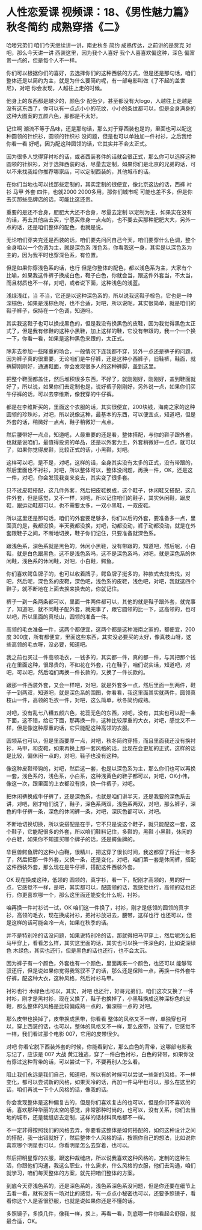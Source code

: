 # 人性恋爱课 视频课：18、《男性魅力篇》秋冬简约 成熟穿搭《二》

哈喽兄弟们 咱们今天继续讲一讲，南史秋冬 简约 成熟传达，之前讲的是贾克 对吧，那么今天讲一讲 西装这里，因为我个人喜好 我个人喜喜欢偏这种，深色 偏富贵一点的，但是每个人不一样。

你们可以根据你们的喜好，去选择你们的这种西装的方式，但是还是那句话，咱们整体还是以简约为主，就是为什么要简约呢，有一部电影叫做《了不起的盖世尼》，对吧 你会发现，人越往上走的时候。

他身上的东西都是越少的，颜色少 配色少，甚至都没有大logo，人越往上走越是没有这东西了，你可以有一点点小小的花纹，小小的条纹都可以，但是全身满身的这种大图案的五颜六色，那都是不太好。

记住啊 潮流不等于品味，还是那句话，那么对于穿西装也是的，里面也可以配这种圆领的针织衫，圆领的针织衫 没问题，但是也可以单独加一件衬衫，之后我给你看一看 好吧，因为配这种圆领的话，它其实并不会太正式。

因为很多人觉得穿衬衫的话，或者西装套件的话就会很正式，那么你可以选择这种圆领的针织衫，对于选择西装的话，尽量去定制，如果你们是北京的兄弟的话，可以不来找我给你推荐哪家店，可以定制西装的，其他城市的话。

在你们当地也可以找那些定制的，其实定制的很便宜，像北京这边的话，西裤 衬衫 马甲 外套 四件，也就2000 2000多用，那你们城市呢 可能也差不多，但是你去买那些品牌店的话，可能比这还贵。

重要的是还不合身，肥肥大大还不合身，尽量去定制 以定制为主，如果实在没有的话，再去其他店去买，宁愿买修身一点点的，也不要去买那种肥肥大大，另外一点的话，还是咱们整体的配色，也就是说。

无论咱们穿夹克还是西装的话，咱们要先问问自己今天，咱们要穿什么色调，整个全身咱以一个色调为主，就是深色系 浅色系，你看我这一身，其实是以深色系为主的，因为我平时也穿深色系，有位置。

但是如果你穿浅色系的话，也行 但是你整体的配色，都以浅色系为主，大家有个比喻，如果我这件裤子换成白色，鞋子白色，你就会当，跟这件外套当，不太当，而且材质也不一样，对吧，或者说下面，这种浅色的浅蓝。

浅绿浅红，当 不当，它还是以这种深色系的，所以说我这鞋子棕色，它也是一种深棕色，如果是浅棕色呢，也不合适，对吧，所以说呢，其实很简单，就是咱们的鞋子裤子，保持在一个色调，知道吗。

其实我这鞋子也可以换成黑色的，但是我没有换黑色的皮鞋，因为我觉得黑色太正式了，但是我有修鞋的这种小黑鞋，加上这样的鞋，它没有带跟的，我一个一个换一下，你看一看，如果是这种黑色来跟的，太正式。

除非去参加一些隆重的场合，一般情况下连我都不穿，另外一点还是裤子的问题，因为裤子真的很重要，无论咱们是牛仔裤，还是这种小西裤子，旧鞋裤，鞋面，就裤脚刚刚好，通通鞋面，你会发现很多人的这种裤脚，盖到这里。

把整个鞋面都盖住，然后堆积很多东西，不好了，就刚刚好，刚刚好，盖到鞋面就好了，所以说，如果你们去定制也是，说好裤子刚刚好，另外说一点，如果你们买牛仔裤的话，可以去李维斯，像我穿的牛仔裤。

都是在李维斯买的，里面这个衣服的话，其实很便宜，200块钱，海南之家的这种圆领的珍珠衫，对吧，所以说像这种，最基本的东西，可以便宜点，知道吧，但是外套的话，稍微好一点点，鞋子稍微好一点点。

然后腰带好一点点，知道吧，人最重要的还是看，整体搭配，与你的鞋子跟外套，也就是说咱们，最值得投资的单品，还是以外套为主，外套稍微好一点点，就可以了，如果你觉得皮鞋，比较正式的话，小黑鞋，对吧。

这样可以吧，是不是，对吧，这样的话，全身其实没有太多的正式，没有带跟的，然后里面也不衬衫，对吧，所以整体可以，整体没问题，再换一件，OK，还是这一件，对吧，你会发现我变来变去，其实变了很多套。

只不过皮鞋搭配，这几件外套，然后把皮鞋换成，这个鞋子，休闲鞋又搭配，这几件外套，但是感觉，又不一样，对吧，所以记住咱们的鞋子，其实休闲鞋，跟皮鞋，跟运动鞋都可以，也不需要太多，一双小黑鞋，一双皮鞋。

所以这里还是那句话，咱们的外套要足够多，你们以后的外套，要准备多一点，里面真的是，我都没换，半天我都没换，对吧，动都没动，裤子动都没动，就是在外套跟鞋子之间，不断地切换，鞋子你们记住，只要准备就深色系。

跟浅色系，深色系就是黑色的，休闲小黑鞋，没有带跟的，知道吧，然后呢，小白鞋，就是白色跟黑色，这不是浅色系吗，这不是深色系吗，对吧，就是深色系的休闲鞋，浅色系的休闲鞋，对吧，小白鞋，鳄鱼。

你们喜欢鳄鱼牌子的，也可以收着牌子，鳄鱼牌子挺多的，种款式去找去找，对吧，然后呢，深色系的皮鞋，深色吧，浅色系的皮鞋，浅色吧，对吧，我就这四个鞋子，就不断地在上面去换来换去的，你就记住。

裤子一到一条两条都可以，里面一件两件都可以，其他的就是鞋子跟外套，就完事了，知道吧，就不同鞋子配外套，就完事了，跟它圆领的比一下，这高领的，也可以吧，所以里面的真枝山，圆领的准备一件。

高领的毛衣准备一件，这两个都便宜，这两个都是这种海南之家的，都便宜，200度 300度，所有都便宜，里面这些东西，其实没必要买的太好，像真枝山呀，这些高领的毛衣呀，没必要，知道吧。

我之前也买过一件高领毛衣，一钱多的，其实都一件，真的都一件，与其把那个钱花在里面这种，很昂贵的，不如花在外套，花在鞋子，咱们说实话，知道吧，对吧，可以吧，然后咱们再换一件长款的，又换了一件长款的。

跟那一件西装外套，又会一样吧，对吧，就是外套多一点，然后里面一到两件，鞋子一到两双，知道吧，就是深色系的围图，你看看，我这里面其实就两件，圆领真枝山一件，高领的毛衣一件，对吧，这么简单，秋冬简约成熟。

对吧，没有乱七八糟五颜六色，花蕊无色的东西，对吧，没有，其实也可以配一条下面，这不错，给它下面，那再换一件，这种比较厚重的大衣，对吧，感觉又不一样，但是像这种厚重的话，它只能配这种高领的衣服。

圆领系也可以，但是里面要厚一点，对吧，秋冬简约穿搭，而且里面我还没有换衬衫，马甲，和皮鞋，如果再换上那一套风格的话，比现在会更加的正式，这样的话是比较，偏休闲一点的，对吧，鞋子也没有这种。

像这种皮鞋带钩的，对吧，然后这一套，也是以深色系为主，那么你们也可以再换一套，浅色系的，浅色系，小白系，这种浅黄色的鞋子都可以，对吧，OK小伟，像这一次，跟里面的上衣都没有换，换一件裤子，对吧。

把休闲裤换成牛仔裤了，还是深色系，也就是咱们讲半天，还是我要的深色系去讲，对吧，刚才咱们说了，鞋子，深色系两双，浅色系两双，对吧，那么裤子，深色的牛仔裤一条，深色的休闲裤一条，对吧，深灰色都可以，对吧。

不断地切换切换，所以说搭配是在于，它不只是说这个鞋子，就只能配这一套，这个鞋子，它能配很多的外套，所以咱们鞋料记住，多鞋的，黑鞋 小黑鞋，休闲的 小白鞋，如果你不知道买哪个牌子的话，还是鳄鱼牌的。

华巨兽鳄鱼牌的这种小白鞋，很精川，把这穿了很长时间，我这都穿了将近一年多了，然后把那一件外套，又换一条，还是变化，对吧，咱们第一套是休闲裤，搭配这件西装外套，那么现在是牛仔裤，搭配这件西装外套。

OK 现在换成这种，低领的 圆领的，真字衫，看一下，配刚才高领的，男的好一点，它感觉不一样，是吧，其实都可以，配圆领的话，我感觉也行，高领的话也还行，你更喜欢哪一个，那么这里面还能变化什么呢，衬衫。

咱再换一件衬衫试一试，OK 咱们这一件换了，衬衫，刚才是低领的圆领的真字衫，高领的毛衣，现在换成衬衫，把衬衫放进去，腰带，这样也行 也还可以，但是这样的话可能会冷一点，如果在秋季的话。

并不是特别冷的话没问题，如果说特别冷的话，那就得把马甲穿上，然后呢怎么把马甲穿上，看看怎么样，其实这里面的话，其实也可以换一件深色的，比如说深绿色 木绿色，其实也还行，但是黑色的话也还行，也不会太沉。

因为裤子有一个颜色，外套也有一个颜色，里面再来一个颜色，也还可以 能够驾驭还行，但是说如果你觉得我驾驭不了的话，那么还是保险一点，再换一件外套牛仔裤，配这种大衣，这种风格，然后衬衫马甲。

衬衫也行 木绿色也可以，其实，对吧 也还行，好哥兄弟们，咱们这次又换了一件衬衫，刚才是黑衬衫，现在又换了，鞋子也换掉了，小黑鞋换成这种深棕色的皮鞋，那么整体的风格是比较偏成熟一点的，偏深棕一点的 对吧。

那么皮带也换掉了，皮带换成黑带，你看看 整体的风格又不一样，单独穿也可以，穿上西装的话，也可以，整体的风格又不一样，那么皮带，没有了，它感觉不一样，我们看过那个电影 007，它用的皮带很少。

对吧 你看它脱下西装外套的时候，你能看到它，那么白色的背带，这哪部电影我忘记了，应该是 007 大战 黄江独逃，穿了一件白色衬衫，白色的背带，如果你没有穿过这种背带的话，可以尝试一下，不要再别人怎么看。

阻止我们永远是我们自己，知道吧，所以有的时候可以尝试一些新的风格，不一样变化，都可以尝试新的风格，如果天冷的话，再加一件马甲也可以，那么在这里的话，咱们再说一下个人风格的话，像我的话。

你会发现整体是这种偏复古的，但是你们喜欢复古的也可以，但是你们不喜欢的话，喜欢那种华丽的太空的感觉，非常那种时尚的，也可以，没有关系，你们去当地的城市，还是裁缝店去定制，这样的话材料风格都不一样。

不一定非得按照我们的风格去弄，你要看这整体是如何搭配的，如何这种设计之间的搭配，我一出错就好了，然后整体个人风格的话，按照你自己的想法，比如说你喜欢哪个明星也可以，你看明星怎么去穿着，也可以。

然后把明星穿的衣服，跟这种裁缝店，所以说我喜欢这种风格的，定制的这种生活，你跟他们沟通，我这么职业，什么需求，什么风格的衣服，他们去沟通，咱们就学习，咱们每天整体的方案，就先把咱们整体的方案。

到底今天穿浅色系的，还是深色系的，浅色系深色系没问题，但是你还要在细节上去看一看，就有没有一场对比的感觉，有一点点小秘密也可以，还要多照镜子，看看你这个人是否很舒服，也就是说如果你还是不懂的话。

多照镜子，多换几件，像我一样，换上，再看一看，到底哪一件你看起会舒服，就最合适，OK。